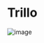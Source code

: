 # Trillo

![image](https://user-images.githubusercontent.com/125829913/226220548-bcef32f4-5757-4c17-a5f0-242d6f73e16f.png)
